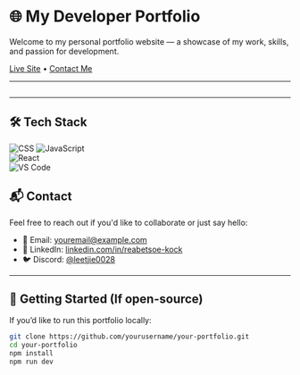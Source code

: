 # 🌐 My Developer Portfolio

Welcome to my personal portfolio website — a showcase of my work, skills, and passion for development.

[Live Site](https://rea-portfolio.vercel.app/) • [Contact Me](mailto:ieleenkock@gmail.com)

---
<p align="center">
  <img src=""C:\Users\ReabetsoeKock\OneDrive - Digital Solution Foundry (Pty) Ltd\Desktop\reactProjects\my-react-portfolio\reabetsoe-kock\public\images\portfolio.jpg"" />
</p>

---

## 🛠 Tech Stack  
![CSS](https://img.shields.io/badge/CSS3-1572B6?style=for-the-badge&logo=css3&logoColor=white) 
![JavaScript](https://img.shields.io/badge/JavaScript-F7DF1E?style=for-the-badge&logo=javascript&logoColor=black)  
![React](https://img.shields.io/badge/React-20232A?style=for-the-badge&logo=react&logoColor=61DAFB)  
![VS Code](https://img.shields.io/badge/VS_Code-007ACC?style=for-the-badge&logo=visualstudiocode&logoColor=white)  


## 📬 Contact

Feel free to reach out if you'd like to collaborate or just say hello:

- 📧 Email: [youremail@example.com](mailto:ieleenkock@gmail.com.com)
- 💼 LinkedIn: [linkedin.com/in/reabetsoe-kock](https://linkedin.com/in/reabetsoe-kock)
- 🐦 Discord: [@leetjie0028]([https://twitter.com/yourhandle](https://discord.com/users/1245530595631828992))

---

## 🏁 Getting Started (If open-source)

If you’d like to run this portfolio locally:

```bash
git clone https://github.com/yourusername/your-portfolio.git
cd your-portfolio
npm install
npm run dev
